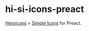 # hi-si-icons-preact

[Heroicons](https://heroicons.com/) + [Simple Icons](https://simpleicons.org/) for Preact.
